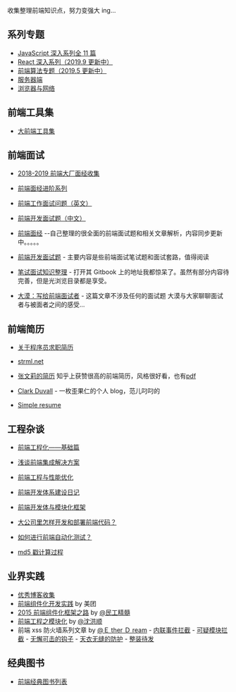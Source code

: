 收集整理前端知识点，努力变强大 ing...

<h2 id="series">系列专题</h2>

- [JavaScript 深入系列全 11 篇](https://github.com/fyuanfen/note/blob/master/article/JavaScript/README.md)
- [React 深入系列（2019.9 更新中）](https://github.com/fyuanfen/note/blob/master/article/React/README.md)
- [前端算法专题（2019.5 更新中）](https://github.com/fyuanfen/note/blob/master/article/Algorithm/README.md)
- [服务器端](https://github.com/fyuanfen/note/blob/master/article/Server/README.md)
- [浏览器与网络](https://github.com/fyuanfen/note/blob/master/article/Network/README.md)

<h2 id="tools">前端工具集</h2>

- [大前端工具集](https://github.com/fyuanfen/note/tree/master/tools/fe_tools.md)

<h2 id="interview">前端面试</h2>

- [2018-2019 前端大厂面经收集](https://github.com/fyuanfen/note/tree/master/review)

- [前端面经进阶系列](https://github.com/fyuanfen/note/blob/master/article/Review/README.md)

- [前端工作面试问题（英文）](https://github.com/h5bp/Front-end-Developer-Interview-Questions)

- [前端开发面试题（中文）](https://github.com/markyun/My-blog/tree/master/Front-end-Developer-Questions/Questions-and-Answers)

- [前端面经](https://github.com/fyuanfen/note/blob/master/article/Front-end-Interview-questions-master.md) --自己整理的很全面的前端面试题和相关文章解析，内容同步更新中。。。。。

* [前端开发面试题](https://github.com/paddingme/Front-end-Web-Development-Interview-Question) - 主要内容是些前端面试笔试题和面试套路，值得阅读

* [笔试面试知识整理](https://github.com/HIT-Alibaba/interview) - 打开其 Gitbook 上的地址我都惊呆了。虽然有部分内容待完善，但是光浏览目录都是享受。

* [大漠：写给前端面试者](http://www.w3cplus.com/css/write-to-front-end-developer-interview.html) - 这篇文章不涉及任何的面试题 大漠与大家聊聊面试者与被面者之间的感受...

<h2 id="resume">前端简历</h2>

- [关于程序员求职简历](https://mdluo.github.io/blog/about-resume/)

- [strml.net](http://strml.net/)

- [张文莉的简历](http://zhangwenli.com/cv/cn.html)
  知乎上获赞很高的前端简历，风格很好看，也有[pdf](http://zhangwenli.com/cv/Web%20Front-End%20Wenli%20Zhang.pdf)

- [Clark Duvall](http://www.clarkduvall.com/) - 一枚歪果仁的个人 blog，范儿叼叼的

- [Simple resume](https://github.com/DIYgod/Resume)

<h2 id="project">工程杂谈</h2>

- [前端工程化——基础篇](https://github.com/fouber/blog/issues/10)

- [浅谈前端集成解决方案](https://github.com/fouber/blog/issues/1)

- [前端工程与性能优化](https://github.com/fyuanfen/note/blob/master/article/2.md)

- [前端开发体系建设日记](https://github.com/fouber/blog/issues/2)

- [前端开发体与模块化框架](https://github.com/fouber/blog/issues/4)

- [大公司里怎样开发和部署前端代码？](https://github.com/fyuanfen/note/blob/master/article/6.md)
- [如何进行前端自动化测试？](https://github.com/fouber/blog/issues/7)
- [md5 戳计算过程](https://github.com/fouber/blog/issues/5)

## 业界实践

- [优秀博客收集](https://github.com/fyuanfen/note/tree/master/article/blog.md)
- [前端组件化开发实践](http://tech.meituan.com/frontend-component-practice.html) by 美团
- [2015 前端组件化框架之路](https://github.com/xufei/blog/issues/19) by [@民工精髓](http://weibo.com/sharpmaster)
- [前端工程之模块化](http://fex.baidu.com/blog/2014/03/fis-module/) by [@沈洪顺](http://weibo.com/u/1916384703)
- 前端 xss 防火墙系列文章 by [@Ｅ ther Ｄ ream](https://github.com/zjcqoo) - [内联事件拦截](http://fex.baidu.com/blog/2014/06/xss-frontend-firewall-1/) - [可疑模块拦截](http://fex.baidu.com/blog/2014/06/xss-frontend-firewall-2/) - [无懈可击的钩子](http://fex.baidu.com/blog/2014/06/xss-frontend-firewall-3/) - [天衣无缝的防护](http://fex.baidu.com/blog/2014/06/xss-frontend-firewall-4/) - [整装待发](http://fex.baidu.com/blog/2014/06/xss-frontend-firewall-5)

<h2 id="book">经典图书</h2>

- [前端经典图书列表](https://github.com/fyuanfen/note/blob/master/article/Other/%E5%89%8D%E7%AB%AF%E7%BB%8F%E5%85%B8%E5%9B%BE%E4%B9%A6.md)
